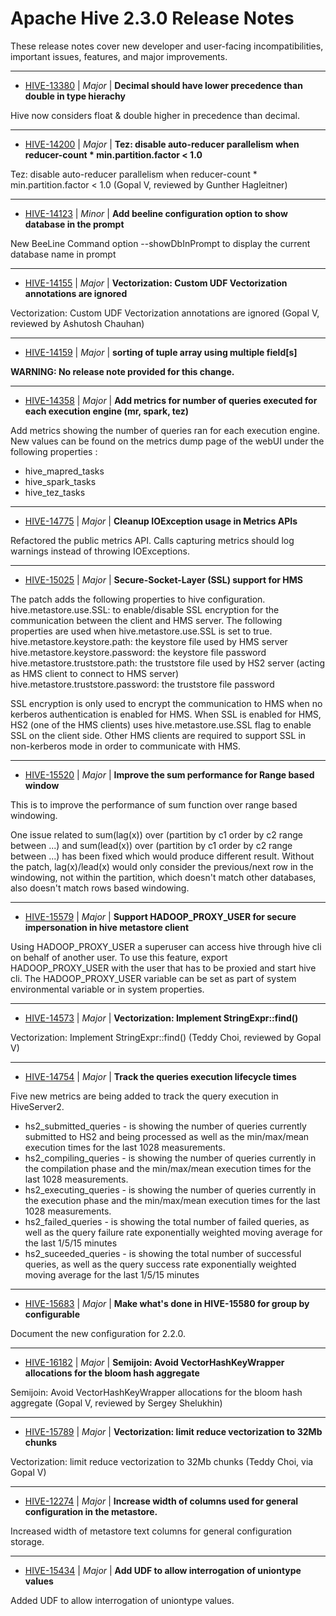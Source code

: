 
<!---
# Licensed to the Apache Software Foundation (ASF) under one
# or more contributor license agreements.  See the NOTICE file
# distributed with this work for additional information
# regarding copyright ownership.  The ASF licenses this file
# to you under the Apache License, Version 2.0 (the
# "License"); you may not use this file except in compliance
# with the License.  You may obtain a copy of the License at
#
#     http://www.apache.org/licenses/LICENSE-2.0
#
# Unless required by applicable law or agreed to in writing, software
# distributed under the License is distributed on an "AS IS" BASIS,
# WITHOUT WARRANTIES OR CONDITIONS OF ANY KIND, either express or implied.
# See the License for the specific language governing permissions and
# limitations under the License.
-->
# Apache Hive  2.3.0 Release Notes

These release notes cover new developer and user-facing incompatibilities, important issues, features, and major improvements.


---

* [HIVE-13380](https://issues.apache.org/jira/browse/HIVE-13380) | *Major* | **Decimal should have lower precedence than double in type hierachy**

Hive now considers float & double higher in precedence than decimal.


---

* [HIVE-14200](https://issues.apache.org/jira/browse/HIVE-14200) | *Major* | **Tez: disable auto-reducer parallelism when reducer-count \* min.partition.factor \< 1.0**

 Tez: disable auto-reducer parallelism when reducer-count \* min.partition.factor \< 1.0 (Gopal V, reviewed by Gunther Hagleitner)


---

* [HIVE-14123](https://issues.apache.org/jira/browse/HIVE-14123) | *Minor* | **Add beeline configuration option to show database in the prompt**

New BeeLine Command option --showDbInPrompt to display the current database name in prompt


---

* [HIVE-14155](https://issues.apache.org/jira/browse/HIVE-14155) | *Major* | **Vectorization: Custom UDF Vectorization annotations are ignored**

Vectorization: Custom UDF Vectorization annotations are ignored (Gopal V, reviewed by Ashutosh Chauhan)


---

* [HIVE-14159](https://issues.apache.org/jira/browse/HIVE-14159) | *Major* | **sorting of tuple array using multiple field[s]**

**WARNING: No release note provided for this change.**


---

* [HIVE-14358](https://issues.apache.org/jira/browse/HIVE-14358) | *Major* | **Add metrics for number of queries executed for each execution engine (mr, spark, tez)**

Add metrics showing the number of queries ran for each execution engine.
New values can be found on the metrics dump page of the webUI under the following properties :
- hive\_mapred\_tasks
- hive\_spark\_tasks
- hive\_tez\_tasks


---

* [HIVE-14775](https://issues.apache.org/jira/browse/HIVE-14775) | *Major* | **Cleanup IOException usage in Metrics APIs**

Refactored the public metrics API. Calls capturing metrics should log warnings instead of throwing IOExceptions.


---

* [HIVE-15025](https://issues.apache.org/jira/browse/HIVE-15025) | *Major* | **Secure-Socket-Layer (SSL) support for HMS**

The patch adds the following properties to hive configuration. 
hive.metastore.use.SSL: to enable/disable SSL encryption for the communication between the client and HMS server.
The following properties are used when hive.metastore.use.SSL is set to true.
hive.metastore.keystore.path: the keystore file used by HMS server
hive.metastore.keystore.password: the keystore file password
hive.metastore.truststore.path: the truststore file used by HS2 server (acting as HMS client to connect to HMS server)
hive.metastore.truststore.password: the truststore file password 

SSL encryption is only used to encrypt the communication to HMS when no kerberos authentication is enabled for HMS. When SSL is enabled for HMS, HS2 (one of the HMS clients) uses hive.metastore.use.SSL flag to enable SSL on the client side. Other HMS clients are required to support SSL in non-kerberos mode in order to communicate with HMS.


---

* [HIVE-15520](https://issues.apache.org/jira/browse/HIVE-15520) | *Major* | **Improve the sum performance for Range based window**

This is to improve the performance of sum function over range based windowing. 

One issue related to sum(lag(x)) over (partition by c1 order by c2 range between ...)  and sum(lead(x)) over (partition by c1 order by c2 range between ...) has been fixed which would produce different result. Without the patch, lag(x)/lead(x) would only consider the previous/next row in the windowing, not within the partition, which doesn't match other databases, also doesn't match rows based windowing.


---

* [HIVE-15579](https://issues.apache.org/jira/browse/HIVE-15579) | *Major* | **Support HADOOP\_PROXY\_USER for secure impersonation in hive metastore client**

Using HADOOP\_PROXY\_USER a superuser can access hive through hive cli on behalf of another user.
To use this feature, export HADOOP\_PROXY\_USER with the user that has to be proxied and start hive cli.
The HADOOP\_PROXY\_USER variable can be set as part of system environmental variable or in system properties.


---

* [HIVE-14573](https://issues.apache.org/jira/browse/HIVE-14573) | *Major* | **Vectorization: Implement StringExpr::find()**

Vectorization: Implement StringExpr::find() (Teddy Choi, reviewed by Gopal V)


---

* [HIVE-14754](https://issues.apache.org/jira/browse/HIVE-14754) | *Major* | **Track the queries execution lifecycle times**

Five new metrics are being added to track the query execution in HiveServer2.
- hs2\_submitted\_queries - is showing the number of queries currently submitted to HS2 and being processed as well as the min/max/mean execution times for the last 1028 measurements.
- hs2\_compiling\_queries - is showing the number of queries currently in the compilation phase and the min/max/mean execution times for the last 1028 measurements.
- hs2\_executing\_queries - is showing the number of queries currently in the execution phase and the min/max/mean execution times for the last 1028 measurements.
- hs2\_failed\_queries - is showing the total number of failed queries, as well as the query failure rate exponentially weighted moving average for the last 1/5/15 minutes
- hs2\_suceeded\_queries - is showing the total number of successful queries, as well as the query success rate exponentially weighted moving average for the last 1/5/15 minutes


---

* [HIVE-15683](https://issues.apache.org/jira/browse/HIVE-15683) | *Major* | **Make what's done in HIVE-15580 for group by configurable**

Document the new configuration for 2.2.0.


---

* [HIVE-16182](https://issues.apache.org/jira/browse/HIVE-16182) | *Major* | **Semijoin: Avoid VectorHashKeyWrapper allocations for the bloom hash aggregate**

Semijoin: Avoid VectorHashKeyWrapper allocations for the bloom hash aggregate (Gopal V, reviewed by Sergey Shelukhin)


---

* [HIVE-15789](https://issues.apache.org/jira/browse/HIVE-15789) | *Major* | **Vectorization: limit reduce vectorization to 32Mb chunks**

Vectorization: limit reduce vectorization to 32Mb chunks (Teddy Choi, via Gopal V)


---

* [HIVE-12274](https://issues.apache.org/jira/browse/HIVE-12274) | *Major* | **Increase width of columns used for general configuration in the metastore.**

Increased width of metastore text columns for general configuration storage.


---

* [HIVE-15434](https://issues.apache.org/jira/browse/HIVE-15434) | *Major* | **Add UDF to allow interrogation of uniontype values**

Added UDF to allow interrogation of uniontype values.




